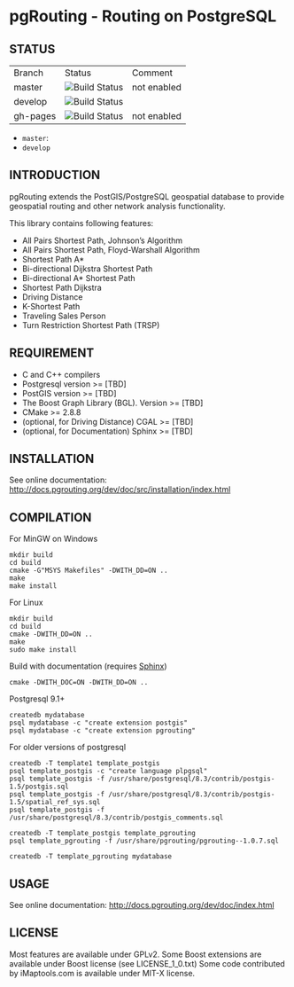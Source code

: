 # pgRouting - Routing on PostgreSQL

## STATUS

<table>
	<tr>
		<td>Branch</td>
		<td>Status</td>
		<td>Comment</td>
	</tr>
	<tr>
		<td>master</td>
		<td><img src="https://travis-ci.org/pgRouting/pgrouting.png?branch=master" alt="Build Status"/></td>
		<td>not enabled</td>
	</tr>
	<tr>
		<td>develop</td>
		<td><img src="https://travis-ci.org/pgRouting/pgrouting.png?branch=develop" alt="Build Status"/></td>
		<td></td>
	</tr>
	<tr>
		<td>gh-pages</td>
		<td><img src="https://travis-ci.org/pgRouting/pgrouting.png?branch=gh-pages" alt="Build Status"/></td>
		<td>not enabled</td>
	</tr>
</table>

* ```master```: 
* ```develop```

## INTRODUCTION

pgRouting extends the PostGIS/PostgreSQL geospatial database to provide geospatial routing and other network analysis functionality.

This library contains following features:

* All Pairs Shortest Path, Johnson’s Algorithm
* All Pairs Shortest Path, Floyd-Warshall Algorithm
* Shortest Path A*
* Bi-directional Dijkstra Shortest Path
* Bi-directional A* Shortest Path
* Shortest Path Dijkstra
* Driving Distance
* K-Shortest Path
* Traveling Sales Person
* Turn Restriction Shortest Path (TRSP)


## REQUIREMENT

* C and C++ compilers
* Postgresql version >= [TBD]
* PostGIS version >= [TBD]
* The Boost Graph Library (BGL). Version >= [TBD]
* CMake >= 2.8.8
* (optional, for Driving Distance) CGAL >= [TBD] 
* (optional, for Documentation) Sphinx >= [TBD] 

## INSTALLATION

See online documentation: http://docs.pgrouting.org/dev/doc/src/installation/index.html

## COMPILATION

For MinGW on Windows

	mkdir build
	cd build
	cmake -G"MSYS Makefiles" -DWITH_DD=ON ..
	make
	make install

For Linux
	
	mkdir build
	cd build
	cmake -DWITH_DD=ON ..
	make
	sudo make install

Build with documentation (requires [Sphinx](http://sphinx-doc.org/))

	cmake -DWITH_DOC=ON -DWITH_DD=ON ..

Postgresql 9.1+

	createdb mydatabase
	psql mydatabase -c "create extension postgis"
	psql mydatabase -c "create extension pgrouting"

For older versions of postgresql

	createdb -T template1 template_postgis
	psql template_postgis -c "create language plpgsql"
	psql template_postgis -f /usr/share/postgresql/8.3/contrib/postgis-1.5/postgis.sql
	psql template_postgis -f /usr/share/postgresql/8.3/contrib/postgis-1.5/spatial_ref_sys.sql
	psql template_postgis -f /usr/share/postgresql/8.3/contrib/postgis_comments.sql

	createdb -T template_postgis template_pgrouting
	psql template_pgrouting -f /usr/share/pgrouting/pgrouting--1.0.7.sql

	createdb -T template_pgrouting mydatabase


## USAGE

See online documentation: http://docs.pgrouting.org/dev/doc/index.html


## LICENSE

Most features are available under GPLv2.
Some Boost extensions are available under Boost license (see LICENSE_1_0.txt)
Some code contributed by iMaptools.com is available under MIT-X license.
